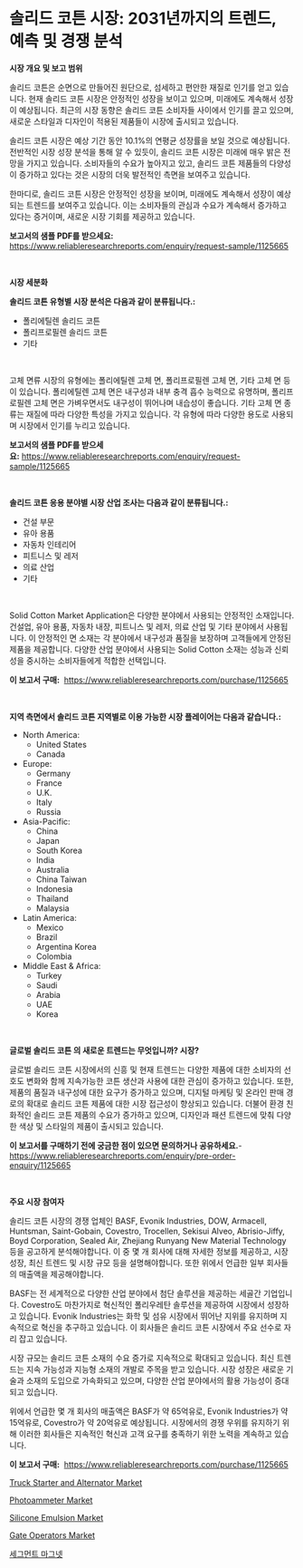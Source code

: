 <p><h1>솔리드 코튼 시장: 2031년까지의 트렌드, 예측 및 경쟁 분석</h1></p><p><strong>시장 개요 및 보고 범위</strong></p>
<p><p>솔리드 코튼은 순면으로 만들어진 원단으로, 섬세하고 편안한 재질로 인기를 얻고 있습니다. 현재 솔리드 코튼 시장은 안정적인 성장을 보이고 있으며, 미래에도 계속해서 성장이 예상됩니다. 최근의 시장 동향은 솔리드 코튼 소비자들 사이에서 인기를 끌고 있으며, 새로운 스타일과 디자인이 적용된 제품들이 시장에 출시되고 있습니다.</p><p>솔리드 코튼 시장은 예상 기간 동안 10.1%의 연평균 성장률을 보일 것으로 예상됩니다. 전반적인 시장 성장 분석을 통해 알 수 있듯이, 솔리드 코튼 시장은 미래에 매우 밝은 전망을 가지고 있습니다. 소비자들의 수요가 높아지고 있고, 솔리드 코튼 제품들의 다양성이 증가하고 있다는 것은 시장의 더욱 발전적인 측면을 보여주고 있습니다.</p><p>한마디로, 솔리드 코튼 시장은 안정적인 성장을 보이며, 미래에도 계속해서 성장이 예상되는 트렌드를 보여주고 있습니다. 이는 소비자들의 관심과 수요가 계속해서 증가하고 있다는 증거이며, 새로운 시장 기회를 제공하고 있습니다.</p></p>
<p><strong>보고서의 샘플 PDF를 받으세요:</strong> <a href="https://www.reliableresearchreports.com/enquiry/request-sample/1125665">https://www.reliableresearchreports.com/enquiry/request-sample/1125665</a></p>
<p>&nbsp;</p>
<p><strong>시장 세분화</strong></p>
<p><strong>솔리드 코튼 유형별 시장 분석은 다음과 같이 분류됩니다.:</strong></p>
<p><ul><li>폴리에틸렌 솔리드 코튼</li><li>폴리프로필렌 솔리드 코튼</li><li>기타</li></ul></p>
<p>&nbsp;</p>
<p><p>고체 면류 시장의 유형에는 폴리에틸렌 고체 면, 폴리프로필렌 고체 면, 기타 고체 면 등이 있습니다. 폴리에틸렌 고체 면은 내구성과 내부 충격 흡수 능력으로 유명하며, 폴리프로필렌 고체 면은 가벼우면서도 내구성이 뛰어나며 내습성이 좋습니다. 기타 고체 면 종류는 재질에 따라 다양한 특성을 가지고 있습니다. 각 유형에 따라 다양한 용도로 사용되며 시장에서 인기를 누리고 있습니다.</p></p>
<p><strong>보고서의 샘플 PDF를 받으세요:</strong>&nbsp;<a href="https://www.reliableresearchreports.com/enquiry/request-sample/1125665">https://www.reliableresearchreports.com/enquiry/request-sample/1125665</a></p>
<p>&nbsp;</p>
<p><strong> 솔리드 코튼 응용 분야별 시장 산업 조사는 다음과 같이 분류됩니다.:</strong></p>
<p><ul><li>건설 부문</li><li>유아 용품</li><li>자동차 인테리어</li><li>피트니스 및 레저</li><li>의료 산업</li><li>기타</li></ul></p>
<p>&nbsp;</p>
<p><p>Solid Cotton Market Application은 다양한 분야에서 사용되는 안정적인 소재입니다. 건설업, 유아 용품, 자동차 내장, 피트니스 및 레저, 의료 산업 및 기타 분야에서 사용됩니다. 이 안정적인 면 소재는 각 분야에서 내구성과 품질을 보장하며 고객들에게 안정된 제품을 제공합니다. 다양한 산업 분야에서 사용되는 Solid Cotton 소재는 성능과 신뢰성을 중시하는 소비자들에게 적합한 선택입니다.</p></p>
<p><strong>이 보고서 구매:</strong>&nbsp; <a href="https://www.reliableresearchreports.com/purchase/1125665">https://www.reliableresearchreports.com/purchase/1125665</a></p>
<p>&nbsp;</p>
<p><strong>지역 측면에서 솔리드 코튼 지역별로 이용 가능한 시장 플레이어는 다음과 같습니다.:</strong></p>
<p><ul>
    <li>
        North America:
        <ul>
            <li>United States</li>
            <li>Canada</li>
        </ul>
    </li>
    <li>
        Europe:
        <ul>
            <li>Germany</li>
            <li>France</li>
            <li>U.K.</li>
            <li>Italy</li>
            <li>Russia</li>
        </ul>
    </li>
    <li>
        Asia-Pacific:
        <ul>
            <li>China</li>
            <li>Japan</li>
            <li>South Korea</li>
            <li>India</li>
            <li>Australia</li>
            <li>China Taiwan</li>
            <li>Indonesia</li>
            <li>Thailand</li>
            <li>Malaysia</li>
        </ul>
    </li>
    <li>
        Latin America:
        <ul>
            <li>Mexico</li>
            <li>Brazil</li>
            <li>Argentina Korea</li>
            <li>Colombia</li>
        </ul>
    </li>
    <li>
        Middle East & Africa:
        <ul>
            <li>Turkey</li>
            <li>Saudi</li>
            <li>Arabia</li>
            <li>UAE</li>
            <li>Korea</li>
        </ul>
    </li>
    </ul></p>
<p>&nbsp;</p>
<p><strong>글로벌 솔리드 코튼 의 새로운 트렌드는 무엇입니까? 시장?</strong></p>
<p><p>글로벌 솔리드 코튼 시장에서의 신흥 및 현재 트렌드는 다양한 제품에 대한 소비자의 선호도 변화와 함께 지속가능한 코튼 생산과 사용에 대한 관심이 증가하고 있습니다. 또한, 제품의 품질과 내구성에 대한 요구가 증가하고 있으며, 디지털 마케팅 및 온라인 판매 경로의 확대로 솔리드 코튼 제품에 대한 시장 접근성이 향상되고 있습니다. 더불어 환경 친화적인 솔리드 코튼 제품의 수요가 증가하고 있으며, 디자인과 패션 트렌드에 맞춰 다양한 색상 및 스타일의 제품이 출시되고 있습니다.</p></p>
<p><strong>이 보고서를 구매하기 전에 궁금한 점이 있으면 문의하거나 공유하세요.</strong>- <a href="https://www.reliableresearchreports.com/enquiry/pre-order-enquiry/1125665">https://www.reliableresearchreports.com/enquiry/pre-order-enquiry/1125665</a></p>
<p>&nbsp;</p>
<p><strong>주요 시장 참여자</strong></p>
<p><p>솔리드 코튼 시장의 경쟁 업체인 BASF, Evonik Industries, DOW, Armacell, Huntsman, Saint-Gobain, Covestro, Trocellen, Sekisui Alveo, Abrisio-Jiffy, Boyd Corporation, Sealed Air, Zhejiang Runyang New Material Technology 등을 공고하게 분석해야합니다. 이 중 몇 개 회사에 대해 자세한 정보를 제공하고, 시장 성장, 최신 트렌드 및 시장 규모 등을 설명해야합니다. 또한 위에서 언급한 일부 회사들의 매출액을 제공해야합니다.</p><p>BASF는 전 세계적으로 다양한 산업 분야에서 첨단 솔루션을 제공하는 세골간 기업입니다. Covestro도 마찬가지로 혁신적인 폴리우레탄 솔루션을 제공하여 시장에서 성장하고 있습니다. Evonik Industries는 화학 및 섬유 시장에서 뛰어난 지위를 유지하며 지속적으로 혁신을 추구하고 있습니다. 이 회사들은 솔리드 코튼 시장에서 주요 선수로 자리 잡고 있습니다.</p><p>시장 규모는 솔리드 코튼 소재의 수요 증가로 지속적으로 확대되고 있습니다. 최신 트렌드는 지속 가능성과 지능형 소재의 개발로 주목을 받고 있습니다. 시장 성장은 새로운 기술과 소재의 도입으로 가속화되고 있으며, 다양한 산업 분야에서의 활용 가능성이 증대되고 있습니다.</p><p>위에서 언급한 몇 개 회사의 매출액은 BASF가 약 65억유로, Evonik Industries가 약 15억유로, Covestro가 약 20억유로 예상됩니다. 시장에서의 경쟁 우위를 유지하기 위해 이러한 회사들은 지속적인 혁신과 고객 요구를 충족하기 위한 노력을 계속하고 있습니다.</p></p>
<p><strong>이 보고서 구매:</strong>&nbsp;&nbsp;<a href="https://www.reliableresearchreports.com/purchase/1125665">https://www.reliableresearchreports.com/purchase/1125665</a></p>
<p><p><a href="https://view.publitas.com/reportprime-1/decoding-the-truck-starter-and-alternator-market-a-deep-dive-into-the-latest-market-trends-market-segmentation-and-competitive-analysis/">Truck Starter and Alternator Market</a></p><p><a href="https://cute-banjo-8ca.notion.site/Photoammeter-Market-Offers-Provide-Insightful-Data-for-the-Time-Period-from-2024-to-2031-and-also-Pr-618ffe25e4c04391a9acde9952e3b846">Photoammeter Market</a></p><p><a href="https://github.com/luckyshygirl/Market-Research-Report-List-3/blob/main/silicone-emulsion-market.md">Silicone Emulsion Market</a></p><p><a href="https://issuu.com/reportprime-2/docs/gate-operators-market-size-2030.pptx">Gate Operators Market</a></p><p><a href="https://github.com/vsnao330707/Market-Research-Report-List-1/blob/main/8730816189525.md">세그먼트 마그넷</a></p></p>
